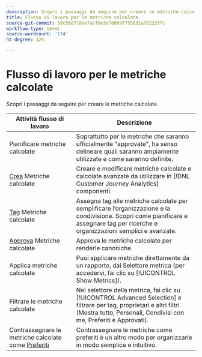 ```yaml
---
description: Scopri i passaggi da seguire per creare le metriche calcolate.
title: Flusso di lavoro per le metriche calcolate
source-git-commit: 50c56d718ae7a7f6e3d788b9f755831a7522337c
workflow-type: tm+mt
source-wordcount: '174'
ht-degree: 12%

---
```


# Flusso di lavoro per le metriche calcolate

Scopri i passaggi da seguire per creare le metriche calcolate.

| Attività flusso di lavoro | Descrizione |
| --- | --- |
| Pianificare metriche calcolate | Soprattutto per le metriche che saranno ufficialmente &quot;approvate&quot;, ha senso delineare quali saranno ampiamente utilizzate e come saranno definite. |
| [Crea](/help/components/calc-metrics/cm-workflow/cm-build-metrics.md) Metriche calcolate | Creare e modificare metriche calcolate e calcolate avanzate da utilizzare in [!DNL Customer Journey Analytics] componenti. |
| [Tag](cm-tagging.md) Metriche calcolate | Assegna tag alle metriche calcolate per semplificare l’organizzazione e la condivisione. Scopri come pianificare e assegnare tag per ricerche e organizzazioni semplici e avanzate. |
| [Approva](cm-approving.md) Metriche calcolate | Approva le metriche calcolate per renderle canoniche. |
| Applica metriche calcolate | Puoi applicare metriche direttamente da un rapporto, dal Selettore metrica (per accedervi, fai clic su [!UICONTROL Show Metrics]). |
| Filtrare le metriche calcolate | Nel selettore della metrica, fai clic su [!UICONTROL Advanced Selection] e filtrare per tag, proprietari e altri filtri (Mostra tutto, Personali, Condivisi con me, Preferiti e Approvati). |
| Contrassegnare le metriche calcolate come [Preferiti](cm-finding.md) | Contrassegnare le metriche come preferiti è un altro modo per organizzarle in modo semplice e intuitivo. |
